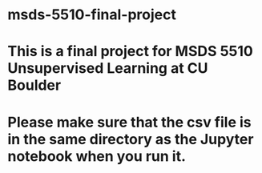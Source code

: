 # msds-5510-final-project

# This is a final project for MSDS 5510 Unsupervised Learning at CU Boulder

# Please make sure that the csv file is in the same directory as the Jupyter notebook when you run it.
